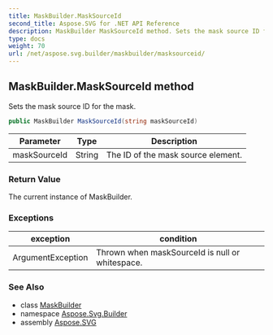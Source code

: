 ```yaml
---
title: MaskBuilder.MaskSourceId
second_title: Aspose.SVG for .NET API Reference
description: MaskBuilder MaskSourceId method. Sets the mask source ID for the mask
type: docs
weight: 70
url: /net/aspose.svg.builder/maskbuilder/masksourceid/
---
```

## MaskBuilder.MaskSourceId method

Sets the mask source ID for the mask.

```csharp
public MaskBuilder MaskSourceId(string maskSourceId)
```

| Parameter | Type | Description |
| --- | --- | --- |
| maskSourceId | String | The ID of the mask source element. |

### Return Value

The current instance of MaskBuilder.

### Exceptions

| exception | condition |
| --- | --- |
| ArgumentException | Thrown when maskSourceId is null or whitespace. |

### See Also

* class [MaskBuilder](../)
* namespace [Aspose.Svg.Builder](../../../aspose.svg.builder/)
* assembly [Aspose.SVG](../../../)
